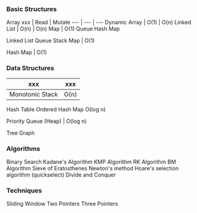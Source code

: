 ### Basic Structures

Array
xxx | Read | Mutate
--- | --- | ---
Dynamic Array | O(1) | O(n)
Linked List | O(n) | O(n)
Map | O(1)
Queue
Hash Map

Linked List
Queue
Stack
Map | O(1)


Hash Map | O(1)


### Data Structures
xxx | xxx
--- | ---
Monotonic Stack | O(n)

Hash Table
Ordered Hash Map O(log n)

Priority Queue (Heap) | O(log n)

Tree
Graph

### Algorithms
Binary Search
Kadane's Algorithm
KMP Algorithm
RK Algorithm
BM Algorithm
Sieve of Eratosthenes
Newton's method
Hoare's selection algorithm (quickselect)
Divide and Conquer

### Techniques
Sliding Window
Two Pointers
Three Pointers
